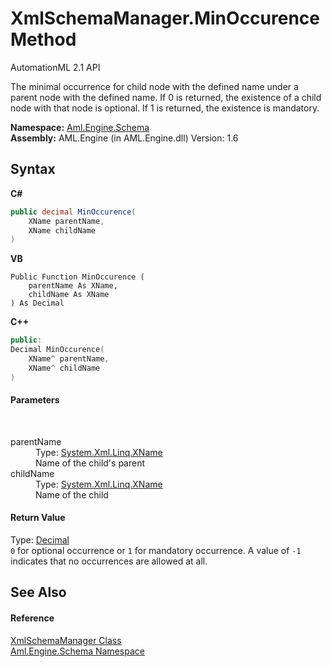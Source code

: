 # XmlSchemaManager.MinOccurence Method 
AutomationML 2.1 API 

The minimal occurrence for child node with the defined name under a parent node with the defined name. If 0 is returned, the existence of a child node with that node is optional. If 1 is returned, the existence is mandatory.

**Namespace:**&nbsp;<a href="N_Aml_Engine_Schema">Aml.Engine.Schema</a><br />**Assembly:**&nbsp;AML.Engine (in AML.Engine.dll) Version: 1.6

## Syntax

**C#**<br />
``` C#
public decimal MinOccurence(
	XName parentName,
	XName childName
)
```

**VB**<br />
``` VB
Public Function MinOccurence ( 
	parentName As XName,
	childName As XName
) As Decimal
```

**C++**<br />
``` C++
public:
Decimal MinOccurence(
	XName^ parentName, 
	XName^ childName
)
```


#### Parameters
&nbsp;<dl><dt>parentName</dt><dd>Type: <a href="https://docs.microsoft.com/dotnet/api/system.xml.linq.xname" target="_parent" rel="noopener noreferrer">System.Xml.Linq.XName</a><br />Name of the child's parent</dd><dt>childName</dt><dd>Type: <a href="https://docs.microsoft.com/dotnet/api/system.xml.linq.xname" target="_parent" rel="noopener noreferrer">System.Xml.Linq.XName</a><br />Name of the child</dd></dl>

#### Return Value
Type: <a href="https://docs.microsoft.com/dotnet/api/system.decimal" target="_parent" rel="noopener noreferrer">Decimal</a><br />`0` for optional occurrence or `1` for mandatory occurrence. A value of `-1` indicates that no occurrences are allowed at all.

## See Also


#### Reference
<a href="T_Aml_Engine_Schema_XmlSchemaManager">XmlSchemaManager Class</a><br /><a href="N_Aml_Engine_Schema">Aml.Engine.Schema Namespace</a><br />